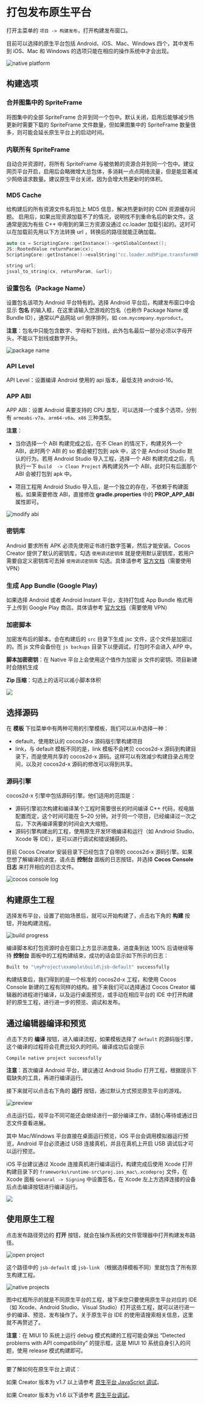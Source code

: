 # 打包发布原生平台

打开主菜单的 `项目 -> 构建发布`，打开构建发布窗口。

目前可以选择的原生平台包括 Android、iOS、Mac、Windows 四个，其中发布到 iOS、Mac 和 Windows 的选项只能在相应的操作系统中才会出现。

![native platform](publish-native/native_platform.png)

## 构建选项

### 合并图集中的 SpriteFrame

将图集中的全部 SpriteFrame 合并到同一个包中。默认关闭，启用后能够减少热更新时需要下载的 SpriteFrame 文件数量，但如果图集中的 SpriteFrame 数量很多，则可能会延长原生平台上的启动时间。

### 内联所有 SpriteFrame

自动合并资源时，将所有 SpriteFrame 与被依赖的资源合并到同一个包中。建议网页平台开启，启用后会略微增大总包体，多消耗一点点网络流量，但是能显著减少网络请求数量。建议原生平台关闭，因为会增大热更新时的体积。

### MD5 Cache

给构建后的所有资源文件名将加上 MD5 信息，解决热更新时的 CDN 资源缓存问题。
启用后，如果出现资源加载不了的情况，说明找不到重命名后的新文件。这通常是因为有些 C++ 中用到的第三方资源没通过 cc.loader 加载引起的。这时可以在加载前先用以下方法转换 url ，转换后的路径就能正确加载。

```cpp
auto cx = ScriptingCore::getInstance()->getGlobalContext();
JS::RootedValue returnParam(cx);
ScriptingCore::getInstance()->evalString("cc.loader.md5Pipe.transformURL('url')", &returnParam);

string url;
jsval_to_string(cx, returnParam, &url);
```

### 设置包名（Package Name）

设置包名该项为 Android 平台特有的。选择 Android 平台后，构建发布窗口中会显示 **包名** 的输入框，在这里请输入您游戏的包名（也称作 Package Name 或 Bundle ID），通常以产品网站 url 倒序排列，如 `com.mycompany.myproduct`。

**注意**：包名中只能包含数字、字母和下划线，此外包名最后一部分必须以字母开头，不能以下划线或数字开头。

![package name](publish-native/package_name.png)

### API Level

API Level：设置编译 Android 使用的 api 版本，最低支持 android-16。

### APP ABI

APP ABI：设置 Android 需要支持的 CPU 类型，可以选择一个或多个选项，分别有 `armeabi-v7a`、`arm64-v8a`、`x86` 三种类型。

**注意**：
- 当你选择一个 ABI 构建完成之后，在不 Clean 的情况下，构建另外一个 ABI，此时两个 ABI 的 so 都会被打包到 apk 中，这个是 Android Studio 默认的行为。若用 Android Studio 导入工程，选择一个 ABI 构建完成之后，先执行一下 `Build  -> Clean Project` 再构建另外一个 ABI，此时只有后面那个 ABI 会被打包到 apk 中。

- 项目工程用 Android Studio 导入后，是一个独立的存在，不依赖于构建面板。如果需要修改 ABI，直接修改 **gradle.properties** 中的 **PROP_APP_ABI** 属性即可。

![modify abi](publish-native/modify_abi.png)

### 密钥库

Android 要求所有 APK 必须先使用证书进行数字签署，然后才能安装。Cocos Creator 提供了默认的密钥库，勾选 `使用调试密钥库` 就是使用默认密钥库，若用户需要自定义密钥库可去掉 `使用调试密钥库` 勾选。具体请参考 [官方文档](https://developer.android.com/studio/publish/app-signing?hl=zh-cn)（需要使用 VPN）

### 生成 App Bundle (Google Play)

如果选择 Android 或者 Android Instant 平台，支持打包成 App Bundle 格式用于上传到 Google Play 商店。具体请参考 [官方文档](https://developer.android.com/guide/app-bundle/)（需要使用 VPN）

### 加密脚本

加密发布后的脚本。会在构建后的 `src` 目录下生成 jsc 文件，这个文件是加密过的。而 js 文件会备份在 `js backups` 目录下以便调试，打包时不会进入 APP 中。

**脚本加密密钥**：在 Native 平台上会使用这个值作为加密 js 文件的密钥。项目新建时会随机生成

**Zip 压缩**：勾选上的话可以减小脚本体积

![](publish-native/js_secret.png)

## 选择源码

在 **模板** 下拉菜单中有两种可用的引擎模板，我们可以从中选择一种：

- default，使用默认的 cocos2d-x 源码版引擎构建项目
- link，与 default 模板不同的是，link 模板不会拷贝 cocos2d-x 源码到构建目录下，而是使用共享的 cocos2d-x 源码。这样可以有效减少构建目录占用空间，以及对 cocos2d-x 源码的修改可以得到共享。

### 源码引擎

cocos2d-x 引擎中包括源码引擎。他们适用的范围是：

- 源码引擎初次构建和编译某个工程时需要很长的时间编译 C++ 代码，视电脑配置而定，这个时间可能在 5~20 分钟。对于同一个项目，已经编译过一次之后，下次再编译需要的时间会大大缩短。
- 源码引擎构建出的工程，使用原生开发环境编译和运行（如 Android Studio、Xcode 等 IDE），是可以进行调试和错误捕获的。

目前 Cocos Creator 安装目录下已经包含了自带的 cocos2d-x 源码引擎。如果您想了解编译的进度，请点击 **控制台** 面板的日志按钮，并选择 **Cocos Console 日志** 来打开相应的日志文件。

![cocos console log](publish-native/cocos-console-log.png)

## 构建原生工程

选择发布平台，设置了初始场景后，就可以开始构建了，点击右下角的 **构建** 按钮，开始构建流程。

![build progress](publish-native/build_progress.png)

编译脚本和打包资源时会在窗口上方显示进度条，进度条到达 100% 后请继续等待 **控制台** 面板中的工程构建结束，成功的话会显示如下所示的日志：

```bash
Built to "\myProject\example\build\jsb-default" successfully
```

构建结束后，我们得到的是一个标准的 cocos2d-x 工程，和使用 Cocos Console 新建的工程有同样的结构。接下来我们可以选择通过 Cocos Creator 编辑器的进程进行编译，以及运行桌面预览，或手动在相应平台的 IDE 中打开构建好的原生工程，进行进一步的预览、调试和发布。

## 通过编辑器编译和预览

点击下方的 **编译** 按钮，进入编译流程，如果模板选择了 `default` 的源码版引擎，这个编译的过程将会花费比较久的时间。编译成功后会提示

`Compile native project successfully`

**注意**：首次编译 Android 平台，建议通过 Android Studio 打开工程，根据提示下载缺失的工具，再进行编译运行。

接下来就可以点击右下角的 **运行** 按钮，通过默认方式预览原生平台的游戏。

![preview](publish-native/preview.png)

点击运行后，视平台不同可能还会继续进行一部分编译工作，请耐心等待或通过日志文件查看进展。

其中 Mac/Windows 平台直接在桌面运行预览，iOS 平台会调用模拟器运行预览，Android 平台必须通过 USB 连接真机，并且在真机上开启 USB 调试后才可以运行预览。

iOS 平台建议通过 Xcode 连接真机进行编译运行。构建完成后使用 Xcode 打开构建目录下的 `frameworks\runtime-src\proj.ios_mac\.xcodeproj` 文件，在 Xcode 面板 `General -> Signing` 中设置签名，在 Xcode 左上方选择连接的设备后点击编译按钮进行编译运行。

![](publish-native/package.png)

## 使用原生工程

点击发布路径旁边的 **打开** 按钮，就会在操作系统的文件管理器中打开构建发布路径。

![open project](publish-native/open_project.png)

这个路径中的 `jsb-default` 或 `jsb-link` （根据选择模板不同）里就包含了所有原生构建工程。

![native projects](publish-native/native_projects.jpg)

图中红框所示的就是不同原生平台的工程，接下来您只要使用原生平台对应的 IDE （如 Xcode、Android Studio、Visual Studio）打开这些工程，就可以进行进一步的编译、预览、发布操作了。关于原生平台 IDE 的使用请搜索相关信息，这里就不再赘述了。

**注意**：在 MIUI 10 系统上运行 debug 模式构建的工程可能会弹出 “Detected problems with API compatibility” 的提示框，这是 MIUI 10 系统自身引入的问题，使用 release 模式构建即可。

---

要了解如何在原生平台上调试：

如果 Creator 版本为 v1.7 以上请参考 [原生平台 JavaScript 调试](debug-jsb.md)。

如果 Creator 版本为 v1.6 以下请参考 [原生平台调试](debug-native.md)。
